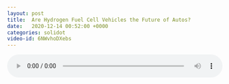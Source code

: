 ```yaml
---
layout: post
title:  Are Hydrogen Fuel Cell Vehicles the Future of Autos?
date:   2020-12-14 00:52:00 +0000
categories: solidot
video-id: 6NWvhoDXebs
---
```


<audio src="/assets/52172add374089f22c9301eea380b796.mp3" style="width: 100%;" controls></audio>

